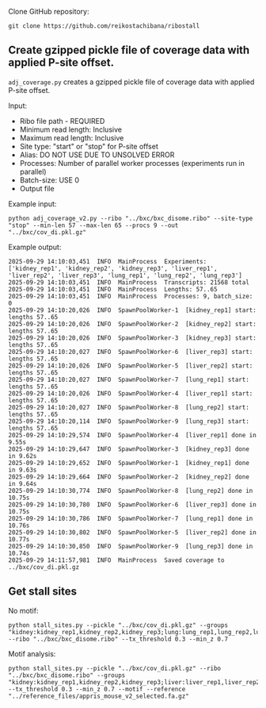 Clone GitHub repository:
```
git clone https://github.com/reikostachibana/ribostall
```

## Create gzipped pickle file of coverage data with applied P-site offset.

`adj_coverage.py` creates a gzipped pickle file of coverage data with applied P-site offset.

Input:
* Ribo file path - REQUIRED
* Minimum read length: Inclusive
* Maximum read length: Inclusive
* Site type: "start" or "stop" for P-site offset
* Alias: DO NOT USE DUE TO UNSOLVED ERROR
* Processes: Number of parallel worker processes (experiments run in parallel)
* Batch-size: USE 0
* Output file

Example input:
```
python adj_coverage_v2.py --ribo "../bxc/bxc_disome.ribo" --site-type "stop" --min-len 57 --max-len 65 --procs 9 --out "../bxc/cov_di.pkl.gz"
```
Example output:
```
2025-09-29 14:10:03,451  INFO  MainProcess  Experiments: ['kidney_rep1', 'kidney_rep2', 'kidney_rep3', 'liver_rep1', 'liver_rep2', 'liver_rep3', 'lung_rep1', 'lung_rep2', 'lung_rep3']
2025-09-29 14:10:03,451  INFO  MainProcess  Transcripts: 21568 total
2025-09-29 14:10:03,451  INFO  MainProcess  Lengths: 57..65
2025-09-29 14:10:03,451  INFO  MainProcess  Processes: 9, batch_size: 0
2025-09-29 14:10:20,026  INFO  SpawnPoolWorker-1  [kidney_rep1] start: lengths 57..65
2025-09-29 14:10:20,026  INFO  SpawnPoolWorker-2  [kidney_rep2] start: lengths 57..65
2025-09-29 14:10:20,026  INFO  SpawnPoolWorker-3  [kidney_rep3] start: lengths 57..65
2025-09-29 14:10:20,027  INFO  SpawnPoolWorker-6  [liver_rep3] start: lengths 57..65
2025-09-29 14:10:20,026  INFO  SpawnPoolWorker-5  [liver_rep2] start: lengths 57..65
2025-09-29 14:10:20,027  INFO  SpawnPoolWorker-7  [lung_rep1] start: lengths 57..65
2025-09-29 14:10:20,026  INFO  SpawnPoolWorker-4  [liver_rep1] start: lengths 57..65
2025-09-29 14:10:20,027  INFO  SpawnPoolWorker-8  [lung_rep2] start: lengths 57..65
2025-09-29 14:10:20,114  INFO  SpawnPoolWorker-9  [lung_rep3] start: lengths 57..65
2025-09-29 14:10:29,574  INFO  SpawnPoolWorker-4  [liver_rep1] done in 9.55s
2025-09-29 14:10:29,647  INFO  SpawnPoolWorker-3  [kidney_rep3] done in 9.62s
2025-09-29 14:10:29,652  INFO  SpawnPoolWorker-1  [kidney_rep1] done in 9.63s
2025-09-29 14:10:29,664  INFO  SpawnPoolWorker-2  [kidney_rep2] done in 9.64s
2025-09-29 14:10:30,774  INFO  SpawnPoolWorker-8  [lung_rep2] done in 10.75s
2025-09-29 14:10:30,780  INFO  SpawnPoolWorker-6  [liver_rep3] done in 10.75s
2025-09-29 14:10:30,786  INFO  SpawnPoolWorker-7  [lung_rep1] done in 10.76s
2025-09-29 14:10:30,802  INFO  SpawnPoolWorker-5  [liver_rep2] done in 10.77s
2025-09-29 14:10:30,850  INFO  SpawnPoolWorker-9  [lung_rep3] done in 10.74s
2025-09-29 14:11:57,981  INFO  MainProcess  Saved coverage to ../bxc/cov_di.pkl.gz
```

## Get stall sites

No motif:

```
python stall_sites.py --pickle "../bxc/cov_di.pkl.gz" --groups "kidney:kidney_rep1,kidney_rep2,kidney_rep3;lung:lung_rep1,lung_rep2,lung_rep3" --ribo "../bxc/bxc_disome.ribo" --tx_threshold 0.3 --min_z 0.7
```

Motif analysis:
```
python stall_sites.py --pickle "../bxc/cov_di.pkl.gz" --ribo "../bxc/bxc_disome.ribo" --groups "kidney:kidney_rep1,kidney_rep2,kidney_rep3;liver:liver_rep1,liver_rep2,liver_rep3;lung:lung_rep1,lung_rep2,lung_rep3" --tx_threshold 0.3 --min_z 0.7 --motif --reference "../reference_files/appris_mouse_v2_selected.fa.gz"
```
